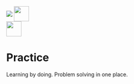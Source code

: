 
<a>
    <img src="https://www.codewars.com/users/skilldeliver/badges/large" align="center">
</a>
<a href="https://www.hackerrank.com/skilldeliver">
    <img height=40 src="https://www.hackerrank.com/wp-content/uploads/2018/08/hackerrank_logo.png" align="center">
</a>
<br>
<a href="https://softuni.bg/users/profile/show/skilldeliver">
    <img height=40 src="https://softuni.bg/content/images/svg-logos/software-university-logo.svg" align="center">
</a>
    
    
# Practice
Learning by doing.  Problem solving in one place.
